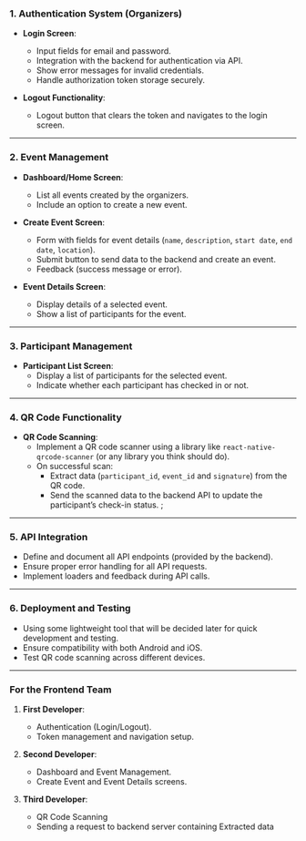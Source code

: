 ### **1. Authentication System (Organizers)**
- **Login Screen**:
  - Input fields for email and password.
  - Integration with the backend for authentication via API.
  - Show error messages for invalid credentials.
  - Handle authorization token storage securely.

- **Logout Functionality**:
  - Logout button that clears the token and navigates to the login screen.

---

### **2. Event Management**
- **Dashboard/Home Screen**:
  - List all events created by the organizers.
  - Include an option to create a new event.

- **Create Event Screen**:
  - Form with fields for event details (`name`, `description`, `start date`, `end date`, `location`).
  - Submit button to send data to the backend and create an event.
  - Feedback (success message or error).

- **Event Details Screen**:
  - Display details of a selected event.
  - Show a list of participants for the event.

---

### **3. Participant Management**
- **Participant List Screen**:
  - Display a list of participants for the selected event.
  - Indicate whether each participant has checked in or not.

---

### **4. QR Code Functionality**
- **QR Code Scanning**:
  - Implement a QR code scanner using a library like `react-native-qrcode-scanner` (or any library you think should do).
  - On successful scan:
    - Extract data (`participant_id`, `event_id` and `signature`) from the QR code.
    - Send the scanned data to the backend API to update the participant’s check-in status.
;

---

### **5. API Integration**
- Define and document all API endpoints (provided by the backend).
- Ensure proper error handling for all API requests.
- Implement loaders and feedback during API calls.

---

### **6. Deployment and Testing**
- Using some lightweight tool that will be decided later for quick development and testing.
- Ensure compatibility with both Android and iOS.
- Test QR code scanning across different devices.

---

### **For the Frontend Team**
1. **First Developer**:
   - Authentication (Login/Logout).
   - Token management and navigation setup.

2. **Second Developer**:
   - Dashboard and Event Management.
   - Create Event and Event Details screens.

3. **Third Developer**:
   - QR Code Scanning
   - Sending a request to backend server containing Extracted data

